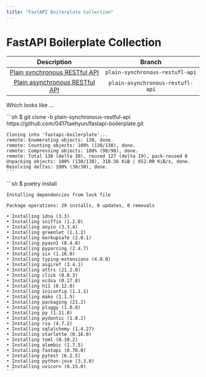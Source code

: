 ```yaml
---
title: "FastAPI Boilerplate Collection"
---
```


# FastAPI Boilerplate Collection


|Description|Branch|
|:--------:|:-----:|
|[Plain synchronous RESTful API](plain-synchronous-restful-api.md)|`plain-synchronous-restufl-api`|
|[Plain asynchronous RESTful API](plain-asynchronous-restful-api.md)|`plain-asynchronous-restufl-api`|


Which looks like ...

<div class="termy">
    ```sh
    $ git clone -b plain-synchronous-restful-api https://github.com/0417taehyun/fastapi-boilerplate.git

    Cloning into 'fastapi-boilerplate'...
    remote: Enumerating objects: 138, done.
    remote: Counting objects: 100% (138/138), done.
    remote: Compressing objects: 100% (98/98), done.
    remote: Total 138 (delta 30), reused 127 (delta 19), pack-reused 0
    Unpacking objects: 100% (138/138), 318.56 KiB | 652.00 KiB/s, done.
    Resolving deltas: 100% (30/30), done.
    ```
</div>



<div class="termy">
    ```sh
    $ poetry install

    Installing dependencies from lock file

    Package operations: 29 installs, 0 updates, 0 removals

    • Installing idna (3.3)
    • Installing sniffio (1.2.0)
    • Installing anyio (3.3.4)
    • Installing greenlet (1.1.2)
    • Installing markupsafe (2.0.1)
    • Installing pyasn1 (0.4.8)
    • Installing pyparsing (2.4.7)
    • Installing six (1.16.0)
    • Installing typing-extensions (4.0.0)
    • Installing asgiref (3.4.1)
    • Installing attrs (21.2.0)
    • Installing click (8.0.3)
    • Installing ecdsa (0.17.0)
    • Installing h11 (0.12.0)
    • Installing iniconfig (1.1.1)
    • Installing mako (1.1.5)
    • Installing packaging (21.2)
    • Installing pluggy (1.0.0)
    • Installing py (1.11.0)
    • Installing pydantic (1.8.2)
    • Installing rsa (4.7.2)
    • Installing sqlalchemy (1.4.27)
    • Installing starlette (0.16.0)
    • Installing toml (0.10.2)
    • Installing alembic (1.7.5)
    • Installing fastapi (0.70.0)
    • Installing pytest (6.2.5)
    • Installing python-jose (3.3.0)
    • Installing uvicorn (0.15.0)
    ```
</div>